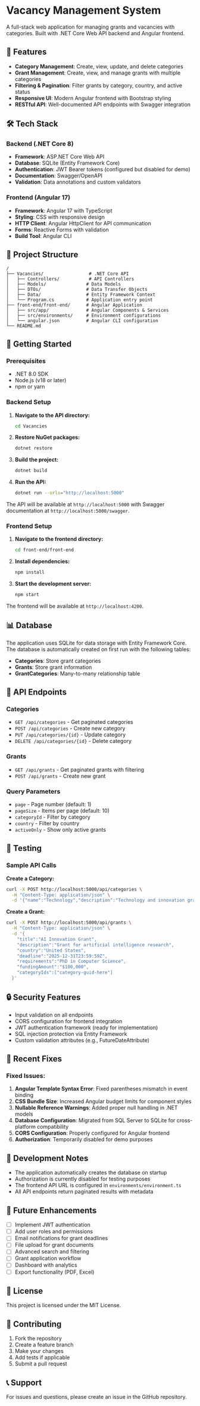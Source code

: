 # Vacancy Management System

A full-stack web application for managing grants and vacancies with categories. Built with .NET Core Web API backend and Angular frontend.

## 🚀 Features

- **Category Management**: Create, view, update, and delete categories
- **Grant Management**: Create, view, and manage grants with multiple categories
- **Filtering & Pagination**: Filter grants by category, country, and active status
- **Responsive UI**: Modern Angular frontend with Bootstrap styling
- **RESTful API**: Well-documented API endpoints with Swagger integration

## 🛠️ Tech Stack

### Backend (.NET Core 8)
- **Framework**: ASP.NET Core Web API
- **Database**: SQLite (Entity Framework Core)
- **Authentication**: JWT Bearer tokens (configured but disabled for demo)
- **Documentation**: Swagger/OpenAPI
- **Validation**: Data annotations and custom validators

### Frontend (Angular 17)
- **Framework**: Angular 17 with TypeScript
- **Styling**: CSS with responsive design
- **HTTP Client**: Angular HttpClient for API communication
- **Forms**: Reactive Forms with validation
- **Build Tool**: Angular CLI

## 📁 Project Structure

```
/
├── Vacancies/                 # .NET Core API
│   ├── Controllers/           # API Controllers
│   ├── Models/               # Data Models
│   ├── DTOs/                 # Data Transfer Objects
│   ├── Data/                 # Entity Framework Context
│   └── Program.cs            # Application entry point
├── front-end/front-end/      # Angular Application
│   ├── src/app/              # Angular Components & Services
│   ├── src/environments/     # Environment configurations
│   └── angular.json          # Angular CLI configuration
└── README.md
```

## 🚀 Getting Started

### Prerequisites
- .NET 8.0 SDK
- Node.js (v18 or later)
- npm or yarn

### Backend Setup

1. **Navigate to the API directory:**
   ```bash
   cd Vacancies
   ```

2. **Restore NuGet packages:**
   ```bash
   dotnet restore
   ```

3. **Build the project:**
   ```bash
   dotnet build
   ```

4. **Run the API:**
   ```bash
   dotnet run --urls="http://localhost:5000"
   ```

The API will be available at `http://localhost:5000` with Swagger documentation at `http://localhost:5000/swagger`.

### Frontend Setup

1. **Navigate to the frontend directory:**
   ```bash
   cd front-end/front-end
   ```

2. **Install dependencies:**
   ```bash
   npm install
   ```

3. **Start the development server:**
   ```bash
   npm start
   ```

The frontend will be available at `http://localhost:4200`.

## 📊 Database

The application uses SQLite for data storage with Entity Framework Core. The database is automatically created on first run with the following tables:

- **Categories**: Store grant categories
- **Grants**: Store grant information
- **GrantCategories**: Many-to-many relationship table

## 🔧 API Endpoints

### Categories
- `GET /api/categories` - Get paginated categories
- `POST /api/categories` - Create new category
- `PUT /api/categories/{id}` - Update category
- `DELETE /api/categories/{id}` - Delete category

### Grants
- `GET /api/grants` - Get paginated grants with filtering
- `POST /api/grants` - Create new grant

### Query Parameters
- `page` - Page number (default: 1)
- `pageSize` - Items per page (default: 10)
- `categoryId` - Filter by category
- `country` - Filter by country
- `activeOnly` - Show only active grants

## 🧪 Testing

### Sample API Calls

**Create a Category:**
```bash
curl -X POST http://localhost:5000/api/categories \
  -H "Content-Type: application/json" \
  -d '{"name":"Technology","description":"Technology and innovation grants"}'
```

**Create a Grant:**
```bash
curl -X POST http://localhost:5000/api/grants \
  -H "Content-Type: application/json" \
  -d '{
    "title":"AI Innovation Grant",
    "description":"Grant for artificial intelligence research",
    "country":"United States",
    "deadline":"2025-12-31T23:59:59Z",
    "requirements":"PhD in Computer Science",
    "fundingAmount":"$100,000",
    "categoryIds":["category-guid-here"]
  }'
```

## 🔒 Security Features

- Input validation on all endpoints
- CORS configuration for frontend integration
- JWT authentication framework (ready for implementation)
- SQL injection protection via Entity Framework
- Custom validation attributes (e.g., FutureDateAttribute)

## 🐛 Recent Fixes

### Fixed Issues:
1. **Angular Template Syntax Error**: Fixed parentheses mismatch in event binding
2. **CSS Bundle Size**: Increased Angular budget limits for component styles
3. **Nullable Reference Warnings**: Added proper null handling in .NET models
4. **Database Configuration**: Migrated from SQL Server to SQLite for cross-platform compatibility
5. **CORS Configuration**: Properly configured for Angular frontend
6. **Authorization**: Temporarily disabled for demo purposes

## 📝 Development Notes

- The application automatically creates the database on startup
- Authorization is currently disabled for testing purposes
- The frontend API URL is configured in `environments/environment.ts`
- All API endpoints return paginated results with metadata

## 🔮 Future Enhancements

- [ ] Implement JWT authentication
- [ ] Add user roles and permissions
- [ ] Email notifications for grant deadlines
- [ ] File upload for grant documents
- [ ] Advanced search and filtering
- [ ] Grant application workflow
- [ ] Dashboard with analytics
- [ ] Export functionality (PDF, Excel)

## 📄 License

This project is licensed under the MIT License.

## 👥 Contributing

1. Fork the repository
2. Create a feature branch
3. Make your changes
4. Add tests if applicable
5. Submit a pull request

## 📞 Support

For issues and questions, please create an issue in the GitHub repository.
